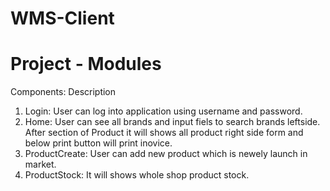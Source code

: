 # WMS-Client

# Project - Modules

Components: Description
1. Login: User can log into application using username and password.
2. Home: User can see all brands and input fiels to search brands leftside. After section of Product it will shows all product right side form and below print button will print inovice. 
3. ProductCreate: User can add new product which is newely launch in market.
4. ProductStock: It will shows whole shop product stock.

